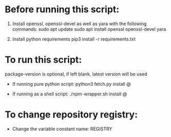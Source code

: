 # Before running this script:

1. Install openssl, openssl-devel as well as yara with the following commands:
sudo apt update
sudo apt install openssl openssl-devel yara

2. Install python requirements 
pip3 install -r requirements.txt

# To run this script:
package-version is optional, if left blank, latest version will be used

- If running pure python script:
python3 fetch.py install <package-name>@<package-version>

- If running as a shell script:
./npm-wrapper.sh install <package-name>@<package-version>

# To change repository registry:
- Change the variable constant name: REGISTRY